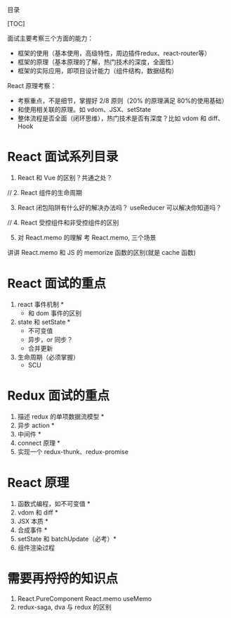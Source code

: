 目录

[TOC]

面试主要考察三个方面的能力：
- 框架的使用（基本使用，高级特性，周边插件redux、react-router等）
- 框架的原理（基本原理的了解，热门技术的深度，全面性）
- 框架的实际应用，即项目设计能力（组件结构，数据结构）

React 原理考察：
- 考察重点，不是细节，掌握好 2/8 原则（20% 的原理满足 80%的使用基础）
- 和使用相关联的原理。如 vdom、JSX、setState
- 整体流程是否全面（闭环思维），热门技术是否有深度？比如 vdom 和 diff、Hook

# React 面试系列目录

1. React 和 Vue 的区别？共通之处？

// 2. React 组件的生命周期


3. React 闭包陷阱有什么好的解决办法吗？
useReducer 可以解决你知道吗？

// 4. React 受控组件和非受控组件的区别

5. 对 React.memo 的理解
考 React.memo, 三个场景

讲讲 React.memo 和 JS 的 memorize 函数的区别(就是 cache 函数)

# React 面试的重点
1. react 事件机制 *
    - 和 dom 事件的区别
2. state 和 setState *
    - 不可变值
    - 异步，or 同步？
    - 合并更新
3. 生命周期（必须掌握）
    - SCU

# Redux 面试的重点

1. 描述 redux 的单项数据流模型 *
2. 异步 action *
3. 中间件 *
4. connect 原理 *
5. 实现一个 redux-thunk、redux-promise

# React 原理
1. 函数式编程，如不可变值 *
2. vdom 和 diff *
3. JSX 本质 *
4. 合成事件 *
5. setState 和 batchUpdate（必考）*
6. 组件渲染过程

# 需要再捋捋的知识点
1. React.PureComponent React.memo useMemo
2. redux-saga, dva 与 redux 的区别